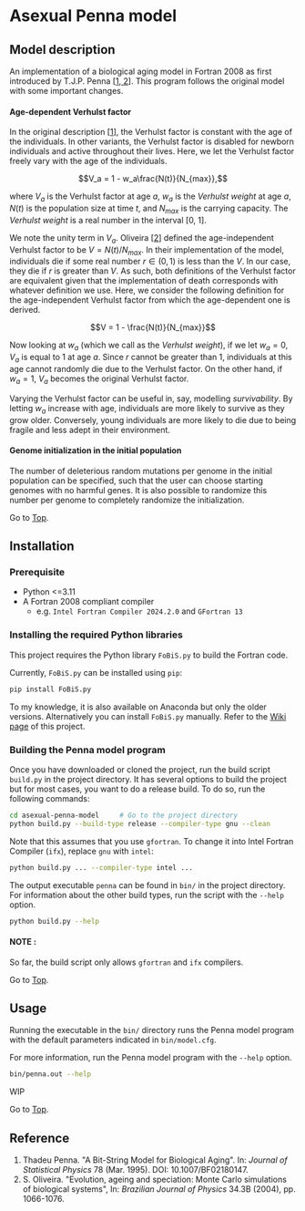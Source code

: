 # Asexual Penna model

## Model description

An implementation of a biological aging model in Fortran 2008 as first introduced by T.J.P. Penna \[[1, 2](#reference)\]. This program follows the original model with some important changes.

#### Age-dependent Verhulst factor

In the original description \[[1](#reference)\], the Verhulst factor is constant with the age of the individuals. In other variants, the Verhulst factor is disabled for newborn individuals and active throughout their lives. Here, we let the Verhulst factor freely vary with the age of the individuals.

$$V_a = 1 - w_a\frac{N(t)}{N_{max}},$$

where $V_a$ is the Verhulst factor at age $a$, $w_a$ is the *Verhulst weight* at age $a$, $N(t)$ is the population size at time $t$, and $N_{max}$ is the carrying capacity. The *Verhulst weight* is a real number in the interval [0, 1].

We note the unity term in $V_a$. Oliveira \[[2](#reference)\] defined the age-independent Verhulst factor to be $V = N(t)/N_{max}$. In their implementation of the model, individuals die if some real number $r \in (0, 1)$ is less than the $V$. In our case, they die if $r$ is greater than $V$. As such, both definitions of the Verhulst factor are equivalent given that the implementation of death corresponds with whatever definition we use. Here, we consider the following definition for the age-independent Verhulst factor from which the age-dependent one is derived.

$$V = 1 - \frac{N(t)}{N_{max}}$$

Now looking at $w_a$ (which we call as the *Verhulst weight*), if we let $w_a = 0$, $V_a$ is equal to 1 at age $a$. Since $r$ cannot be greater than 1, individuals at this age cannot randomly die due to the Verhulst factor. On the other hand, if $w_a = 1$, $V_a$ becomes the original Verhulst factor.

Varying the Verhulst factor can be useful in, say, modelling *survivability*. By letting $w_a$ increase with age, individuals are more likely to survive as they grow older. Conversely, young individuals are more likely to die due to being fragile and less adept in their environment.

#### Genome initialization in the initial population

The number of deleterious random mutations per genome in the initial population can be specified, such that the user can choose starting genomes with no harmful genes. It is also possible to randomize this number per genome to completely randomize the initialization.

Go to [Top](#asexual-penna-model).
## Installation
### Prerequisite
- Python <=3.11
- A Fortran 2008 compliant compiler
    - e.g. `Intel Fortran Compiler 2024.2.0` and `GFortran 13`

### Installing the required Python libraries
This project requires the Python library `FoBiS.py` to build the Fortran code.

Currently, `FoBiS.py` can be installed using `pip`:
```bash
pip install FoBiS.py
```

To my knowledge, it is also available on Anaconda but only the older versions. Alternatively you can install `FoBiS.py` manually. Refer to the [Wiki page](https://github.com/szaghi/FoBiS/wiki/Manual-Installation) of this project.

### Building the Penna model program

Once you have downloaded or cloned the project, run the build script `build.py` in the project directory.
It has several options to build the project but for most cases, you want to do a release build.
To do so, run the following commands:

```bash
cd asexual-penna-model     # Go to the project directory
python build.py --build-type release --compiler-type gnu --clean
```

Note that this assumes that you use `gfortran`. To change it into Intel Fortran Compiler (`ifx`), replace `gnu` with `intel`:
```bash
python build.py ... --compiler-type intel ...
```

The output executable `penna` can be found in `bin/` in the project directory.
For information about the other build types, run the script with the `--help` option.
```bash
python build.py --help
```

#### NOTE :
So far, the build script only allows `gfortran` and `ifx` compilers.

Go to [Top](#asexual-penna-model).

## Usage

Running the executable in the `bin/` directory runs the Penna model program with the default parameters indicated in `bin/model.cfg`.

For more information, run the Penna model program with the `--help` option.

```bash
bin/penna.out --help
```

WIP

Go to [Top](#asexual-penna-model).

## Reference

1. Thadeu Penna. "A Bit-String Model for Biological Aging". In: *Journal of Statistical Physics* 78 (Mar. 1995). DOI: 10.1007/BF02180147.
2. S. Oliveira. "Evolution, ageing and speciation: Monte Carlo  simulations of biological systems", In: *Brazilian Journal of Physics* 34.3B (2004), pp. 1066-1076.
